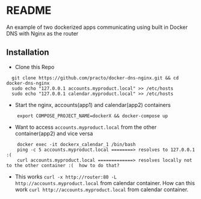 # README

An example of two dockerized apps communicating using built in Docker DNS with Nginx as the router

## Installation
* Clone this Repo
```
  git clone https://github.com/practo/docker-dns-nginx.git && cd docker-dns-nginx
  sudo echo "127.0.0.1 accounts.myproduct.local" >> /etc/hosts
  sudo echo "127.0.0.1 calendar.myproduct.local" >> /etc/hosts
```
* Start the nginx, accounts(app1) and calendar(app2) containers
```  
	export COMPOSE_PROJECT_NAME=dockerX	&& docker-compose up
```
* Want to access `accounts.myproduct.local` from the other container(app2) and vice versa
```
    docker exec -it dockerx_calendar_1 /bin/bash
	ping -c 5 accounts.myproduct.local ========> resolves to 127.0.0.1 :( 
	curl accounts.myproduct.local =============> resolves locally not to the other container :(  how to do that?
``` 

* This works `curl -x http://router:80 -L http://accounts.myproduct.local` from calendar container. How can this work `curl http://accounts.myproduct.local` from calendar container.
